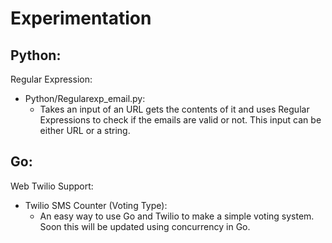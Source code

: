 Experimentation
=================

Python: 
---
Regular Expression:
- Python/Regularexp_email.py:
    - Takes an input of an URL gets the contents of it and uses Regular Expressions to check if the emails are valid or not. This input can be either URL or a string. 

Go:
---
Web Twilio Support:
- Twilio SMS Counter (Voting Type):
    - An easy way to use Go and Twilio to make a simple voting system. Soon this will be updated using concurrency in Go.

